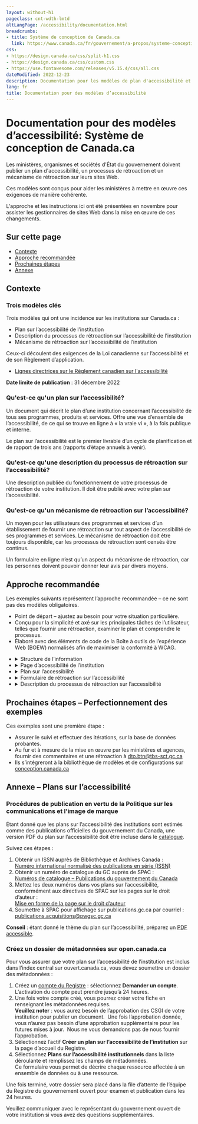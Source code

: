 ```yaml
---
layout: without-h1
pageclass: cnt-wdth-lmtd
altLangPage: /accessibility/documentation.html
breadcrumbs:
- title: Système de conception de Canada.ca
  link: https://www.canada.ca/fr/gouvernement/a-propos/systeme-conception.html
css:
- https://design.canada.ca/css/split-h1.css
- https://design.canada.ca/css/custom.css
- https://use.fontawesome.com/releases/v5.15.4/css/all.css
dateModified: 2022-12-23
description: Documentation pour les modèles de plan d'accessibilité et de section de rétroaction d'une institution.
lang: fr
title: Documentation pour des modèles d’accessibilité
---
```

<h1 property="name" id="wb-cont" dir="ltr"><span class="stacked"><span>Documentation pour des modèles d’accessibilité</span>: <span>Système de conception de Canada.ca</span></span></h1>
<section>
  <p>Les ministères, organismes et sociétés d'État du gouvernement doivent publier un plan d'accessibilité, un processus de rétroaction et un mécanisme de rétroaction sur leurs sites Web.</p>
  <p>Ces modèles sont conçus pour aider les ministères à mettre en œuvre ces exigences de manière cohérente.</p>
  <p>L'approche et les instructions ici ont été présentées en novembre pour assister les gestionnaires de sites Web dans la mise en œuvre de ces changements. </p>
  <h2>Sur cette page</h2>
  <ul>
    <li><a href="#contexte">Contexte</a></li>
    <li><a href="#approche">Approche recommandée</a></li>
    <li><a href="#prochaine">Prochaines étapes</a></li>
    <li><a href="#annexe">Annexe</a></li>
  </ul>
</section>
<section>
  <h2 id="contexte">Contexte</h2>
  <h3>Trois modèles clés</h3>
  <p>Trois modèles qui ont une incidence sur les institutions sur Canada.ca&nbsp;:</p>
  <ul>
    <li>Plan sur l’accessibilité de l’institution</li>
    <li>Description du processus de rétroaction sur l’accessibilité de l’institution</li>
    <li>Mécanisme de rétroaction sur l’accessibilité de l’institution</li>
  </ul>
  <p>Ceux-ci découlent des exigences de la Loi canadienne sur l’accessibilité et de son Règlement d’application.</p>
  <ul>
    <li><a href="https://www.canada.ca/fr/emploi-developpement-social/programmes/directives-reglements-canadien-accessibilite.html">Lignes directrices sur le Règlement canadien sur l'accessibilité</a></li>
  </ul>
  <p class="mrgn-tp-lg"><strong>Date limite de publication</strong>&nbsp;: 31 décembre 2022</p>
  <h3>Qu'est-ce qu'un plan sur l’accessibilité?</h3>
  <p>Un document qui décrit le plan d’une institution concernant l’accessibilité de tous ses programmes, produits et services. Offre une vue d’ensemble de l’accessibilité, de ce qui se trouve en ligne à &laquo;&nbsp;la vraie vi&nbsp;&raquo;, à la fois publique et interne.</p>
  <p>Le plan sur l’accessibilité est le premier livrable d’un cycle de planification et de rapport de trois ans (rapports d’étape annuels à venir).</p>
  <h3>Qu'est-ce qu'une description du processus de rétroaction sur l’accessibilité?</h3>
  <p>Une description publiée du fonctionnement de votre processus de rétroaction de votre institution. Il doit être publié avec votre plan sur l’accessibilité. </p>
  <h3>Qu'est-ce qu'un mécanisme de rétroaction sur l’accessibilité?</h3>
  <p>Un moyen pour les utilisateurs des programmes et services d’un établissement de fournir une rétroaction sur tout aspect de l’accessibilité de ses programmes et services. Le mécanisme de rétroaction doit être toujours disponible, car les processus de rétroaction sont censés être continus.</p>
  <p>Un formulaire en ligne n’est qu’un aspect du mécanisme de rétroaction, car les personnes doivent pouvoir donner leur avis par divers moyens.</p>
</section>
<section>
  <h2 id="approche">Approche recommandée</h2>
  <p>Les exemples suivants représentent l’approche recommandée – ce ne sont pas des modèles obligatoires.</p>
  <ul>
    <li>Point de départ – ajustez au besoin pour votre situation particulière.</li>
    <li>Conçu pour la simplicité et axé sur les principales tâches de l’utilisateur, telles que fournir une rétroaction, examiner le plan et comprendre le processus.</li>
    <li>Élaboré avec des éléments de code de la Boîte à outils de l’expérience Web (BOEW) normalisés afin de maximiser la conformité à WCAG.</li>
  </ul>
</section>
<ul class="list-unstyled mrgn-tp-lg">
  <li>
    <details>
      <summary class="bg-info">Structure de l’information</summary>
      <h3>Architecture d'information recommandée pour les sites web institutionnels</h3>
      <figure class="gc-complex-img" role="group"><img src="../assets/img/structure-info-fr.png" class="img-responsive mrgn-tp-lg" alt="Une longue description peut être trouvée après l'image.">
        <figcaption>
          <details class="small">
            <summary>Description détaillée</summary>
            <p class="mrgn-tp-lg">Diagramme de la structure recommandée d'un site web. Première rangée en haut&nbsp;: Page de d'accueil de l'institution (PAI)
              Deuxième rangée&nbsp;: Page d'accessibilité. Troisième rangée en bas, 3 éléments&nbsp;: Plan sur l'accessibilité, mécanisme de rétroaction, description du processus de rétroaction.</p>
          </details>
        </figcaption>
      </figure>
      <h4>Lien vers l’accessibilité à partir de la Page d’accueil de l’institution (PAI)</h4>
      <p>Le libellé de lien recommandé est &laquo;&nbsp;Accessibilité&nbsp;&raquo;</p>
      <figure class="gc-complex-img" role="group"><img src="../assets/img/lien-accessibilite-fr.png" class="img-responsive mrgn-tp-lg" alt="Une longue description peut être trouvée après l'image.">
        <figcaption>
          <details class="small">
            <summary>Description détaillée</summary>
            <p class="mrgn-tp-lg">Capture d'écran du site Web public d'Agriculture et Agroalimentaire Canada. Sous la rubrique &laquo;&nbsp;À propos d'AAC&nbsp;&raquo;, vous trouverez quatre liens&nbsp;: À propos de notre ministère, Transparence, Accessibilité, Opportunités d'emploi.</p>
          </details>
        </figcaption>
      </figure>
      <p class="mrgn-tp-lg"><span class="fas fa-universal-access mrgn-rght-md text-success fa-lg" aria-hidden="true"></span> Exemple tiré de la <a href="https://agriculture.canada.ca/fr">page d’accueil institutionnelle d’Agriculture et Agroalimentaire Canada (AAC)</a></p>
      <h3>Fil d’Ariane pour les produits d’accessibilité</h3>
      <figure class="gc-complex-img" role="group"><img src="../assets/img/fil-ariane-fr.png" class="img-responsive mrgn-tp-lg" alt="Une longue description peut être trouvée après l'image.">
        <figcaption>
          <details class="small">
            <summary>Description détaillée</summary>
            <p class="mrgn-tp-lg">Capture d'écran du site web du gouvernement du Canada. Les fils d'Ariane sont&nbsp;: Canada.ca, Nom de l'institution, Accessibilité à &laquo;&nbsp;Nom de l'institution&nbsp;&raquo;.</p>
          </details>
        </figcaption>
      </figure>
      <h4>Facteurs de conception</h4>
      <p>Bien que le BTN recommande de créer un nœud d’accessibilité dans l’AI de votre institution, il peut également être judicieux de créer des liens croisés à partir d’autres endroits sur vos sites, tels que :</p>
      <ul>
        <li>Lien vers le plan sur l’accessibilité à partir d’une section &laquo;&nbsp;Rapports et plans&nbsp;&raquo;.</li>
        <li>Lien vers le formulaire de rétroaction sur l’accessibilité à partir de vos pages &laquo;&nbsp;Contactez-nous&nbsp;&raquo;».</li>
      </ul>
    </details>
  </li>
  <li>
    <details id="details-panel2">
      <summary class="bg-info">Page d’accessibilité de l’institution</summary>
      <h3>Modèle recommandé</h3>
      <figure class="gc-complex-img" role="group"><img src="../assets/img/page-accueil-fr.png" class="img-responsive mrgn-tp-lg" alt="Une longue description peut être trouvée après l'image.">
        <figcaption>
          <details class="small">
            <summary>Description détaillée</summary>
            <p class="mrgn-tp-lg">Capture d'écran du site Web du gouvernement du Canada intitulé &laquo;&nbsp;Accessibilité à nom de l'institution&nbsp;&raquo;. Il y a un bouton vert intitulé &laquo;&nbsp;Fournir une rétroaction&nbsp;&raquo;, puis deux liens&nbsp;: Plan sur l'accessibilité et Processus de rétroaction.</p>
          </details>
        </figcaption>
      </figure>
      <p class="mrgn-tp-lg"><span class="fas fa-universal-access mrgn-rght-md text-success fa-lg" aria-hidden="true"></span> <a href="accessibilite.html">Exemples - Page d’accessibilité de l’institution</a></p>
      <h3>Facteurs de conception</h3>
      <ul>
        <li>La tâche principale sera probablement de fournir une rétroaction, donc la page utilise le bouton Super-tâche.</li>
        <li>Il est possible de mettre en place d’autres pages d’accueil au besoin.</li>
        <li>D’autres modèles peuvent également être utilisés sur cette page (p. ex., la bande la plus demandée, les fonctionnalités contextuelles).</li>
        <li>La conception évoluera probablement à mesure que les exigences futures seront mises en ligne, p. ex., déclarations d’accessibilité requises en vertu de la <a href="https://a11y.canada.ca/fr/standards/">norme d’accessibilité des TIC proposée</a>.</li>
      </ul>
    </details>
  </li>
  <li>
    <details id="details-panel3">
      <summary class="bg-info">Plan sur l’accessibilité</summary>
      <h3>Modèle recommandé</h3>
      <figure class="gc-complex-img" role="group"><img src="../assets/img/plan-accessibilite-fr.png" class="img-responsive mrgn-tp-lg" alt="Une longue description peut être trouvée après l'image.">
        <figcaption>
          <details class="small">
            <summary>Description détaillée</summary>
            <p class="mrgn-tp-lg">Capture d'écran du site Web du gouvernement du Canada intitulée &laquo;&nbsp;Plan sur l'accessibilité de l'institution&nbsp;&raquo; avec un lien vers un modèle de plan d'accessibilité. Sous ce lien se trouve un lien intitulé &laquo;&nbsp;Liste des plans d'accessibilité élaborés par d'autres institutions&nbsp;&raquo;.</p>
          </details>
        </figcaption>
      </figure>
      <p class="mrgn-tp-lg"><span class="fas fa-universal-access mrgn-rght-md text-success fa-lg" aria-hidden="true"></span> <a href="plan.html">Exemples - Plans sur l'accessibilité</a></p>
      <h3>Facteurs de conception</h3>
      <p>Assurez-vous que le plan répond aux exigences décrites dans<br>
        <a href="https://www.canada.ca/fr/emploi-developpement-social/programmes/directives-reglements-canadien-accessibilite/plans-accessibilite.html">Directives associées aux plans sur l’accessibilité</a>&nbsp;:</p>
      <ul>
        <li>Ces directives comprennent un modèle de contenu pour le plan lui-même.</li>
      </ul>
      <p>Les gens sont encouragés à fournir une rétroaction au sujet des plans sur l’accessibilité – assurez-vous qu’il y a un lien vers le processus de rétroaction et/ou le formulaire de rétroaction à partir du plan lui-même.</p>
      <p>Pour faciliter la recherche, le SCT crée un index central des plans sur l’accessibilité sur le <a href="https://ouvert.canada.ca/fr">site du gouvernement ouvert</a>&nbsp;:</p>
      <ul>
        <li>Inclure un lien de votre plan vers l’index central.</li>
        <li>Soumettre un dossier des métadonnées pour votre plan.</li>
        <li>Voir l’annexe pour les instructions.</li>
      </ul>
      <p>Selon les <a href="https://www.tbs-sct.canada.ca/pol/doc-fra.aspx?id=27167">Procédures sur l’édition</a>, les plans sur l’accessibilité sont estimés comme des publications :</p>
      <ul>
        <li>Demander un ISSN et soumettre une copie à publications.gc.ca</li>
        <li>Voir l’annexe pour les instructions.</li>
      </ul>
      <p>Les institutions doivent aviser le commissaire à l’accessibilité de la Commission canadienne des droits de la personne dans les 48 heures suivant la publication de leurs plans sur l’accessibilité&nbsp;:</p>
      <ul>
        <li>Envoyez un courriel à <a href="mailto:Info.Com@chrc-ccdp.gc.ca">Info.Com@chrc-ccdp.gc.ca</a> ou utilisez le service &laquo;&nbsp;<a href="https://www.accessibilitychrc.ca/fr/aviser-le-commissaire-laccessibilite">Mon portail sur l’accessibilité</a>&nbsp;&raquo; de la CCDP.</li>
        <li>Inclure un lien ou une URL pour le plan dans le courriel que vous envoyez.</li>
      </ul>
    </details>
  </li>
  <li>
    <details id="details-panel4">
      <summary class="bg-info">Formulaire de rétroaction sur l’accessibilité</summary>
      <h3>Modèle recommandé – formulaire de rétroaction</h3>
      <figure class="gc-complex-img" role="group"><img src="../assets/img/formulaire-retroaction-fr.png" class="img-responsive mrgn-tp-lg" alt="Une longue description peut être trouvée après l'image.">
        <figcaption>
          <details class="small">
            <summary>Description détaillée</summary>
            <p class="mrgn-tp-lg">Capture d'écran du site Web du gouvernement du Canada intitulé &laquo;&nbsp;Formulaire de rétroaction sur l'accessibilité&nbsp;&raquo;. Exemple de question avec des boutons radio.</p>
          </details>
        </figcaption>
      </figure>
      <p class="mrgn-tp-lg"><span class="fas fa-universal-access mrgn-rght-md text-success fa-lg" aria-hidden="true"></span> <a href="formulaire-retroaction.html">Exemples - Formulaire de rétroaction sur l'accessibilité</a></p>
      <h4>Modèle recommandé – Page d’accusé de réception</h4>
      <figure class="gc-complex-img" role="group"><img src="../assets/img/retroaction-soumission-fr.png" class="img-responsive mrgn-tp-lg" alt="Une longue description peut être trouvée après l'image.">
        <figcaption>
          <details class="small">
            <summary>Description détaillée</summary>
            <p class="mrgn-tp-lg">Capture d'écran du site Web du gouvernement du Canada intitulée &laquo;&nbsp;Votre rétroaction a été soumise&nbsp;&raquo;. Nous vous remercions pour votre rétroaction.</p>
          </details>
        </figcaption>
      </figure>
      <p class="mrgn-tp-lg"><span class="fas fa-universal-access mrgn-rght-md text-success fa-lg" aria-hidden="true"></span> <a href="retroaction-soumission.html">Exemples - Page d'accusé de réception</a></p>
      <h3>Facteurs de conception</h3>
      <p>Vous devrez rattacher le formulaire de rétroaction à quelque chose – un courriel générique, un système de billetterie, etc. (n’oubliez pas de conserver les rétroactions reçues pendant sept ans!).</p>
      <ul>
        <li>Utilisateurs d’Adobe Experience Manager (AEM) – <a href="http://requestform.portal.gc.ca/billets.html">envoyez un billet à l’éditeur principal</a> pour tirer parti de la solution &laquo;&nbsp;archiver et oublier&nbsp;&raquo; pour rattacher les formulaires à une adresse de courriel.</li>
      </ul>
      <p>Les personnes soumettant une rétroaction ont la possibilité de demander une réponse – la conception du formulaire comprend des informations sur les délais d’exécution dans le cadre de ce scénario.</p>
      <p>Le formulaire a été conçu pour minimiser la collecte de renseignements d’identification personnelle (RIP)&nbsp;:</p>
      <ul>
        <li>Lorsque l’utilisateur demande spécifiquement une réponse, il ne demande qu’une adresse courriel.</li>
        <li>Comprend des instructions pour que les utilisateurs n’indiquent pas des renseignements personnels dans la zone de commentaires.</li>
      </ul>
      <p>Lors de la création de votre propre mise en œuvre, consultez le coordonnateur de l’AIPRP de votre organisation.</p>
    </details>
  </li>
  <li>
    <details id="details-panel5">
      <summary class="bg-info">Description du processus de rétroaction sur l’accessibilité</summary>
      <h3>Modèle recommandé</h3>
      <figure class="gc-complex-img" role="group"><img src="../assets/img/processus-retroaction-fr.png" class="img-responsive mrgn-tp-lg" alt="Une longue description peut être trouvée après l'image.">
        <figcaption>
          <details class="small">
            <summary>Description détaillée</summary>
            <p class="mrgn-tp-lg">Capture d'écran du site Web du gouvernement du Canada intitulé &laquo;&nbsp;Processus de rétroaction sur l'accessibilité à nom de l'institution&nbsp;&raquo;. De nombreux liens sur la façon de fournir de la rétroaction.</p>
          </details>
        </figcaption>
      </figure>
      <p class="mrgn-tp-lg"><span class="fas fa-universal-access mrgn-rght-md text-success fa-lg" aria-hidden="true"></span> <a href="processus-retroaction.html">Exemples - Description du processus de rétroaction sur l'accessibilité</a></p>
      <h4>Facteurs de conception</h4>
      <p>Conçu pour se concentrer sur les besoins prioritaires des utilisateurs, plutôt que de fournir une description exhaustive des procédures de l’arrière-guichet.</p>
      <p>Assurez-vous que le processus sous-jacent répond aux exigences décrites dans la <a href="https://www.canada.ca/fr/emploi-developpement-social/programmes/directives-reglements-canadien-accessibilite/processus-retroaction/introduction.html">Description du processus de rétroaction</a>.</p>
      <ul>
        <li>Les personnes doivent être en mesure de fournir une rétroaction par divers moyens, y compris le courrier électronique, le téléphone, le courrier postal.</li>
        <li>La rétroaction doit être analysée et faire l’objet de rapports à l’avenir.</li>
      </ul>
      <p>Comme pour les plans sur l’accessibilité, les institutions doivent aviser le commissaire à l’accessibilité de la Commission canadienne des droits de la personne dans les 48 heures suivant la publication de leur description de processus.</p>
      <ul>
        <li>Envoyez un courriel à <a href="mailto:Info.Com@chrc-ccdp.gc.ca">Info.Com@chrc-ccdp.gc.ca</a> ou utilisez le service &laquo;&nbsp;<a href="https://www.accessibilitychrc.ca/fr/aviser-le-commissaire-laccessibilite">Mon portail sur l’accessibilité</a>&nbsp;&raquo; de la CCDP.</li>
        <li>Inclure un lien ou une URL pour la description du processus dans le courriel que vous envoyez.</li>
      </ul>
    </details>
  </li>
</ul>
<section>
  <h2 id="prochaine">Prochaines étapes – Perfectionnement des exemples</h2>
  <p>Ces exemples sont une première étape&nbsp;:</p>
  <ul>
    <li>Assurer le suivi et effectuer des itérations, sur la base de données probantes.</li>
    <li>Au fur et à mesure de la mise en œuvre par les ministères et agences, fournir des commentaires et une rétroaction à <a href="mailto:dto.btn@tbs-sct.gc.ca">dto.btn@tbs-sct.gc.ca</a></li>
    <li>Ils s’intégreront à la bibliothèque de modèles et de configurations sur <a href="https://www.canada.ca/fr/gouvernement/a-propos/systeme-conception/bibliotheque-modeles.html">conception.canada.ca</a></li>
  </ul>
</section>
<section>
<h2 id="annexe">Annexe – Plans sur l’accessibilité</h2>
<h3>Procédures de publication en vertu de la Politique sur les communications et l’image de marque</h3>
<p>Étant donné que les plans sur l’accessibilité des institutions sont estimés comme des publications officielles du gouvernement du Canada, une version PDF du plan sur l’accessibilité doit être incluse dans le <a href="https://publications.gc.ca/site/fra/accueil.html">catalogue</a>.</p>
<p>Suivez ces étapes :</p>
<ol>
  <li>Obtenir un ISSN auprès de Bibliothèque et Archives Canada&nbsp;:<br>
    <a href="https://publications.gc.ca/site/fra/services/faireDemandeISBN.html">Numéro international normalisé des publications en série (ISSN)</a></li>
  <li>Obtenir un numéro de catalogue du GC auprès de SPAC&nbsp;:<br>
    <a href="about:blank">Numéros de catalogue – Publications du gouvernement du Canada</a></li>
  <li>Mettez les deux numéros dans vos plans sur l’accessibilité, conformément aux directives de SPAC sur les pages sur le droit d’auteur&nbsp;:<br>
    <a href="https://publications.gc.ca/site/fra/services/formePageDroitAuteur.html">Mise en forme de la page sur le droit d’auteur</a></li>
  <li>Soumettre à SPAC pour affichage sur publications.gc.ca par courriel :<br>
    <a href="mailto:publications.acquisitions@pwgsc.gc.ca">publications.acquisitions@pwgsc.gc.ca</a></li>
</ol>
<p><strong>Conseil</strong>&nbsp;: étant donné le thème du plan sur l’accessibilité, préparez un <a href="https://helpx.adobe.com/ca_fr/acrobat/using/creating-accessible-pdfs.html">PDF accessible</a>.</p>
<h3>Créez un dossier de métadonnées sur open.canada.ca</h3>
<p>Pour vous assurer que votre plan sur l’accessibilité de l’institution est inclus dans l’index central sur ouvert.canada.ca, vous devez soumettre un dossier des métadonnées&nbsp;:</p>
<ol>
  <li>Créez un <a href="http://registry.open.canada.ca/fr/">compte du Registre</a>&nbsp;: sélectionnez <strong>Demander un compte</strong>.  L’activation du compte peut prendre jusqu’à 24 heures.</li>
  <li>Une fois votre compte créé, vous pourrez créer votre fiche en renseignant les métadonnées requises.<br>
    <strong>Veuillez noter</strong>&nbsp;: vous aurez besoin de l’approbation des CSGI de votre institution pour publier un document.  Une fois l’approbation donnée, vous n’aurez pas besoin d’une approbation supplémentaire pour les futures mises à jour.  Nous ne vous demandons pas de nous fournir l’approbation.</li>
  <li>Sélectionnez l’actif <strong>Créer un plan sur l’accessibilité de l’institution</strong> sur la page d’accueil du Registre.</li>
  <li>Sélectionnez <strong>Plans sur l’accessibilité institutionnels</strong> dans la liste déroulante et remplissez les champs de métadonnées.<br>
    Ce formulaire vous permet de décrire chaque ressource affectée à un ensemble de données ou à une ressource.</li>
</ol>
<p>Une fois terminé, votre dossier sera placé dans la file d’attente de l’équipe du Registre du gouvernement ouvert pour examen et publication dans les 24 heures.</p>
<p>Veuillez communiquer avec le représentant du gouvernement ouvert de votre institution si vous avez des questions supplémentaires.</p>
</section>
